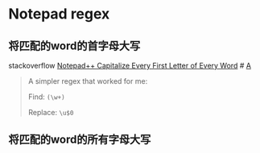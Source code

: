# Notepad regex



## 将匹配的word的首字母大写

stackoverflow [Notepad++ Capitalize Every First Letter of Every Word](https://stackoverflow.com/questions/31952353/notepad-capitalize-every-first-letter-of-every-word) # [A](https://stackoverflow.com/a/34560100/10173843)

> A simpler regex that worked for me:
>
> Find: `(\w+)`
>
> Replace: `\u$0`



## 将匹配的word的所有字母大写

